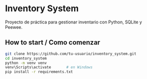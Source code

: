 # Inventory System

Proyecto de práctica para gestionar inventario con Python, SQLite y Peewee.

## How to start / Como comenzar

```bash
git clone https://github.com/tu-usuario/inventory_system.git
cd inventory_system
python -m venv venv
venv\Scripts\activate       # en Windows
pip install -r requirements.txt
